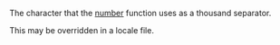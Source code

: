 The character that the <a href="#!/api/Ext.util.Format-method-number" rel="Ext.util.Format-method-number" class="docClass">number</a> function uses as a thousand separator.

This may be overridden in a locale file.
